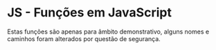 # JS - Funções em JavaScript

Estas funções são apenas para âmbito demonstrativo, alguns nomes e caminhos foram alterados por questão de segurança.
